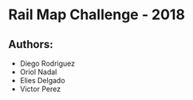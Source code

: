 # Rail Map Challenge - 2018

## Authors:

* Diego Rodriguez
* Oriol Nadal
* Elies Delgado
* Victor Perez
